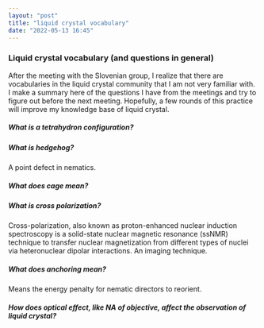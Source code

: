 ```yaml
---
layout: "post"
title: "liquid crystal vocabulary"
date: "2022-05-13 16:45"
---
```


### Liquid crystal vocabulary (and questions in general)
After the meeting with the Slovenian group, I realize that there are vocabularies in the liquid crystal community that I am not very familiar with. I make a summary here of the questions I have from the meetings and try to figure out before the next meeting. Hopefully, a few rounds of this practice will improve my knowledge base of liquid crystal.
##### What is a tetrahydron configuration?

##### What is hedgehog?
A point defect in nematics.
##### What does cage mean?

##### What is cross polarization?
Cross-polarization, also known as proton-enhanced nuclear induction spectroscopy is a solid-state nuclear magnetic resonance (ssNMR) technique to transfer nuclear magnetization from different types of nuclei via heteronuclear dipolar interactions. An imaging technique.
##### What does anchoring mean?
Means the energy penalty for nematic directors to reorient.
##### How does optical effect, like NA of objective, affect the observation of liquid crystal?
